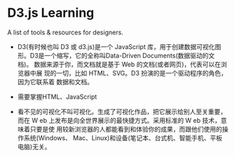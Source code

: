 # D3.js Learning
A list of tools & resources for designers.

* D3(有时候也叫 D3 或 d3.js)是一个 JavaScript 库，用于创建数据可视化图形。D3是一个缩写，它的全称叫Data-Driven Documents(数据驱动的文档)。 数据来源于你，而文档就是基于 Web 的文档(或者网页)，代表可以在浏览器中展 现的一切，比如 HTML、SVG。D3 扮演的是一个驱动程序的角色，因为它联系着 数据和文档。

* 需要掌握HTML、JavaScript

* 看不见的可视化不叫可视化。生成了可视化作品，把它展示给别人至关重要，而在 W eb 上发布是向全世界展示的最快捷方式。采用标准的 W eb 技术，意味着只要是使 用较新浏览器的人都能看到和体验你的成果，而跟他们使用的操作系统(Windows、 Mac、Linux)和设备(笔记本、台式机、智能手机、平板电脑)无关。
